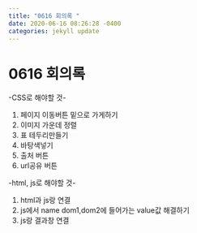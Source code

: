 ```yaml
---
title: "0616 회의록 "
date: 2020-06-16 08:26:28 -0400
categories: jekyll update
---
```



# 0616 회의록 
-CSS로 해야할 것-
1. 페이지 이동버튼 밑으로 가게하기
2. 이미지 가운데 정렬
3. 표 테두리만들기
4. 바탕색넣기
5. 출처 버튼
6. url공유 버튼

-html, js로 해야할 것-
1. html과 js랑 연결
2. js에서 name dom1,dom2에 들어가는 value값 해결하기
3. js랑 결과창 연결
